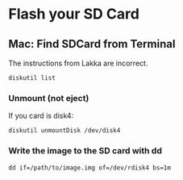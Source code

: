 # Flash your SD Card

## Mac: Find SDCard from Terminal

The instructions from Lakka are incorrect.

`diskutil list`

### Unmount (not eject)

If you card is disk4:

`diskutil unmountDisk /dev/disk4`

### Write the image to the SD card with dd

`dd if=/path/to/image.img of=/dev/rdisk4 bs=1m`
